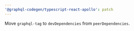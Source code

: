 ```yaml
---
'@graphql-codegen/typescript-react-apollo': patch
---
```


Move `graphql-tag` to `devDependencies` from `peerDependencies`.
